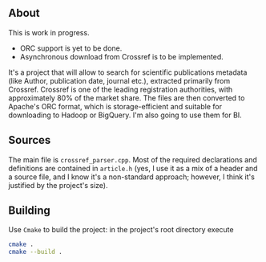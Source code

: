 ## About

This is work in progress. 
- ORC support is yet to be done.
- Asynchronous download from Crossref is to be implemented.

It's a project that will allow to search for scientific publications metadata (like Author, publication date, journal etc.), extracted primarily from Crossref. Crossref is one of the leading registration authorities, with approximately 80% of the market share. 
The files are then converted to Apache's ORC format, which is storage-efficient and 
suitable for downloading to Hadoop or BigQuery. I'm also going to use them for BI.

## Sources

The main file is `crossref_parser.cpp`. Most of the required declarations and definitions
are contained in `article.h` (yes, I use it as a mix of a header and a source file, and I
know it's a non-standard approach; however, I think it's justified by the project's 
size). 

## Building

Use `Cmake` to build the project: in the project's root directory execute
```bash
cmake . 
cmake --build .
```


